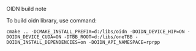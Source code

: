 OIDN build note

To build oidn library, use command:
```
cmake .. -DCMAKE_INSTALL_PREFIX=d:/libs/oidn -DOIDN_DEVICE_HIP=ON -DOIDN_DEVICE_CUDA=ON -DTBB_ROOT=d:/libs/oneTBB -DOIDN_INSTALL_DEPENDENCIES=on -DOIDN_API_NAMESPACE=rprpp
```

